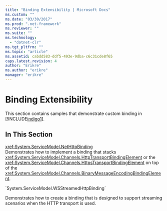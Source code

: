 ```yaml
---
title: "Binding Extensibility | Microsoft Docs"
ms.custom: ""
ms.date: "03/30/2017"
ms.prod: ".net-framework"
ms.reviewer: ""
ms.suite: ""
ms.technology: 
  - "dotnet-clr"
ms.tgt_pltfrm: ""
ms.topic: "article"
ms.assetid: cabdd583-ddf5-493e-9dba-c6c31cde8f65
caps.latest.revision: 4
author: "Erikre"
ms.author: "erikre"
manager: "erikre"
---
```

# Binding Extensibility
This section contains samples that demonstrate custom binding in [!INCLUDE[indigo1](../../../../includes/indigo1-md.md)].  
  
## In This Section  
 <xref:System.ServiceModel.NetHttpBinding>  
 Demonstrates how to implement a binding that stacks <xref:System.ServiceModel.Channels.HttpTransportBindingElement> or the <xref:System.ServiceModel.Channels.HttpsTransportBindingElement> on top of the <xref:System.ServiceModel.Channels.BinaryMessageEncodingBindingElement>.  
  
 <!--zz <xref:System.ServiceModel.WSStreamedHttpBinding> --> `System.ServiceModel.WSStreamedHttpBinding` 
 Demonstrates how to create a binding that is designed to support streaming scenarios when the HTTP transport is used.